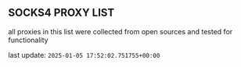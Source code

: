 ## SOCKS4 PROXY LIST

all proxies in this list were collected from open sources and tested for functionality

last update: `2025-01-05 17:52:02.751755+00:00`